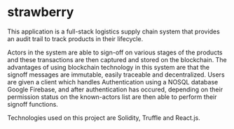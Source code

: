# strawberry

This application is a full-stack logistics supply chain system that provides an audit trail to track products in their lifecycle.

Actors in the system are able to sign-off on various stages of the products and these transactions are then captured and stored on the blockchain. The advantages of using blockchain technology in this system are that the signoff messages are immutable, easily traceable and decentralized. Users are given a client which handles Authentication using a NOSQL database Google Firebase, and after authentication has occured, depending on their permission status on the known-actors list are then able to perform their signoff functions.

Technologies used on this project are Solidity, Truffle and React.js.
